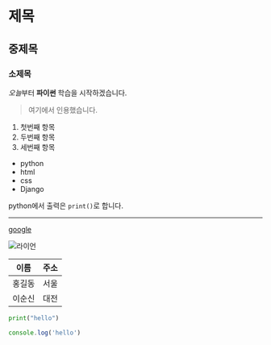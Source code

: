 # 제목

## 중제목

### 소제목

*오늘*부터 **파이썬** 학습을 시작하겠습니다.

> 여기에서 인용했습니다.

1. 첫번째 항목
2. 두번째 항목
3. 세번째 항목


- python
- html
- css
- Django

python에서 출력은 `print()`로 합니다.

---

[google](https://google.com)

![라이언](https://blog.kakaocdn.net/dn/bezjux/btqCX8fuOPX/6uq138en4osoKRq9rtbEG0/img.jpg)


| 이름 | 주소 |
| --- | --- |
| 홍길동 | 서울 |
| 이순신 | 대전 |

```python
print("hello")
```

```javascript
console.log('hello')
```


